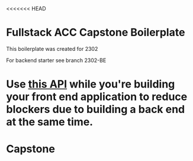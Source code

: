 <<<<<<< HEAD
# Fullstack ACC Capstone Boilerplate

This boilerplate was created for 2302

For backend starter see branch 2302-BE

Use [this API](https://fakestoreapi.com/) while you're building your front end application to reduce blockers due to building a back end at the same time.
=======
# Capstone

